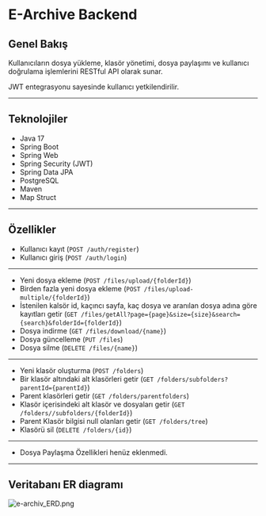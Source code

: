# E-Archive Backend

## Genel Bakış
Kullanıcıların dosya yükleme, klasör yönetimi, dosya paylaşımı ve kullanıcı doğrulama işlemlerini RESTful API olarak sunar.  

JWT entegrasyonu sayesinde kullanıcı yetkilendirilir.

---

## Teknolojiler

- Java 17  
- Spring Boot
- Spring Web
- Spring Security (JWT)  
- Spring Data JPA  
- PostgreSQL
- Maven
- Map Struct
---
## Özellikler
* Kullanıcı kayıt (``POST /auth/register``)
* Kullanıcı giriş (``POST /auth/login``)
---
* Yeni dosya ekleme (``POST /files/upload/{folderId}``)
* Birden fazla yeni dosya ekleme (``POST /files/upload-multiple/{folderId}``)
* İstenilen kalsör id, kaçıncı sayfa, kaç dosya ve aranılan dosya adına göre kayıtları getir (``GET /files/getAll?page={page}&size={size}&search={search}&folderId={folderId}``)
* Dosya indirme (``GET /files/download/{name}``)
* Dosya güncelleme (``PUT /files``)
* Dosya silme (``DELETE /files/{name}``)
---
* Yeni klasör oluşturma (``POST /folders``)
* Bir klasör altındaki alt klasörleri getir (``GET /folders/subfolders?parentId={parentId}``)
* Parent klasörleri getir (``GET /folders/parentfolders``)
* Klasör içerisindeki alt klasör ve dosyaları getir (``GET /folders//subfolders/{folderId}``)
* Parent Klasör bilgisi null olanları getir (``GET /folders/tree``)
* Klasörü sil (``DELETE /folders/{id}``)
---
* Dosya Paylaşma Özellikleri henüz eklenmedi.
---
## Veritabanı ER diagramı
![e-archiv_ERD.png](E_commerce_ERD.png)
